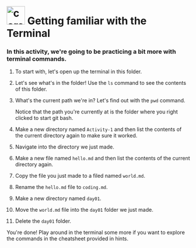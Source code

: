 <h1>
<img src="../../../00-admin-resources/assets/images/core.svg" alt="core" width="50"> 
Getting familiar with the Terminal
</h1>

### In this activity, we're going to be practicing a bit more with terminal commands. ###

1. To start with, let's open up the terminal in this folder.

2. Let's see what's in the folder! Use the `ls` command to see the contents of this folder.

3. What's the current path we're in? Let's find out with the `pwd` command.

    Notice that the path you're currently at is the folder where you right clicked to start git bash.

4. Make a new directory named `Activity-1` and then list the contents of the current directory again to make sure it worked.

5. Navigate into the directory we just made.

6. Make a new file named `hello.md` and then list the contents of the current directory again.

7. Copy the file you just made to a filed named `world.md`.

8. Rename the `hello.md` file to `coding.md`.

9. Make a new directory named `day01`.

10. Move the `world.md` file into the `day01` folder we just made.

11. Delete the `day01` folder.

You're done! Play around in the terminal some more if you want to explore the commands in the cheatsheet provided in hints.